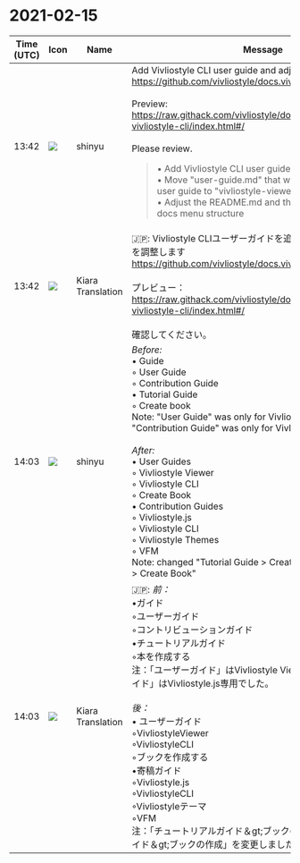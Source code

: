 # 2021-02-15

|Time (UTC)|Icon|Name|Message|
|---|---|---|---|
|13:42|![](https://avatars.slack-edge.com/2018-04-27/354445776386_e258f5ed5ba887b08668_72.jpg)|shinyu|Add Vivliostyle CLI user guide and adjust docs structure<br><https://github.com/vivliostyle/docs.vivliostyle.org/pull/12><br><br>Preview: <https://raw.githack.com/vivliostyle/docs.vivliostyle.org/guide-vivliostyle-cli/index.html#/><br><br>Please review.<br><blockquote>• Add Vivliostyle CLI user guide "vivliostyle-cli.md"<br>• Move "user-guide.md" that was Vivliostyle Viewer's user guide to "vivliostyle-viewer.md"<br>• Adjust the README.md and the sidebar in index.html docs menu structure</blockquote>|
|13:42|![](https://avatars.slack-edge.com/2021-03-01/1807880975282_5c8ad89e782096649baa_72.png)|Kiara Translation|🇯🇵: Vivliostyle CLIユーザーガイドを追加し、ドキュメント構造を調整します<br><https://github.com/vivliostyle/docs.vivliostyle.org/pull/12><br><br>プレビュー：<https://raw.githack.com/vivliostyle/docs.vivliostyle.org/guide-vivliostyle-cli/index.html#/><br><br>確認してください。|
|14:03|![](https://avatars.slack-edge.com/2018-04-27/354445776386_e258f5ed5ba887b08668_72.jpg)|shinyu|*Before:*<br>• Guide<br>    ◦ User Guide<br>    ◦ Contribution Guide<br>• Tutorial Guide<br>    ◦ Create book<br>Note: "User Guide" was only for Vivliostyle Viewer, and "Contribution Guide" was only for Vivliostyle.js.<br><br>*After:*<br>• User Guides<br>    ◦ Vivliostyle Viewer<br>    ◦ Vivliostyle CLI<br>    ◦ Create Book<br>• Contribution Guides<br>    ◦ Vivliostyle.js<br>    ◦ Vivliostyle CLI <br>    ◦ Vivliostyle Themes <br>    ◦ VFM <br>Note:  changed "Tutorial Guide &gt; Create book" → "User Guides &gt; Create Book"|
|14:03|![](https://avatars.slack-edge.com/2021-03-01/1807880975282_5c8ad89e782096649baa_72.png)|Kiara Translation|🇯🇵: *前：*<br>•ガイド<br>    ◦ユーザーガイド<br>    ◦コントリビューションガイド<br>•チュートリアルガイド<br>    ◦本を作成する<br>注：「ユーザーガイド」はVivliostyle Viewer専用であり、「寄稿ガイド」はVivliostyle.js専用でした。<br><br>*後：*<br>• ユーザーガイド<br>    ◦VivliostyleViewer<br>    ◦VivliostyleCLI<br>    ◦ブックを作成する<br>•寄稿ガイド<br>    ◦Vivliostyle.js<br>    ◦VivliostyleCLI<br>    ◦Vivliostyleテーマ<br>    ◦VFM<br>注：「チュートリアルガイド＆gt;ブックの作成」→「ユーザーガイド＆gt;ブックの作成」を変更しました|
